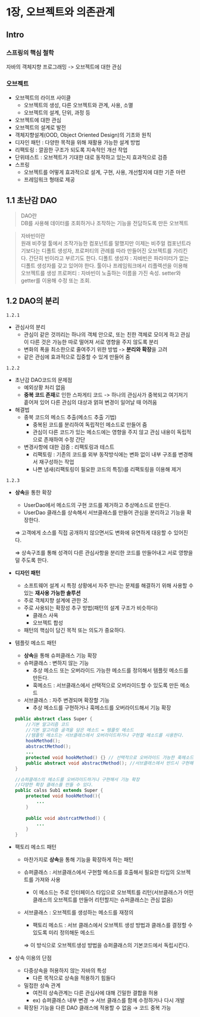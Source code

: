 # 1장, 오브젝트와 의존관계

## Intro

### 스프링의 핵심 철학

자바의 객체지향 프로그래밍 -> 오브젝트에 대한 관심

### 오브젝트

- 오브젝트의 라이프 사이클
    - 오브젝트의 생성, 다른 오브젝트와 관계, 사용, 소멸
    - 오브젝트의 설계, 단위, 과정 등
- 오브젝트에 대한 관심
- 오브젝트의 설계로 발전
- 객체지향설계(OOD, Object Oriented Design)의 기초와 원칙
- 디자인 패턴 : 다양한 목적을 위해 재활용 가능한 설계 방법
- 리팩토링 : 깔끔한 구조가 되도록 지속적인 개선 작업
- 단위테스트 : 오브젝트가 기대한 대로 동작하고 있는지 효과적으로 검증
- 스프링
    - 오브젝트를 어떻게 효과적으로 설계, 구현, 사용, 개선할지에 대한 기준 마련
    - 프레임워크 형태로 제공

## 1.1 초난감 DAO

> DAO란</br>
> DB를 사용해 데이터를 조회하거나 조작하는 기능을 전담하도록 만든 오브젝트


> 자바빈이란</br>
> 원래 비주얼 툴에서 조작가능한 컴포넌트를 말했지만 이제는 비주얼 컴포넌트라기보다는 디폴트 생성자, 프로퍼티의 관례를 따라 만들어진 오브젝트를 가리킨다.
> 간단히 빈이라고 부르기도 한다.
> 디폴트 생성자 : 자바빈은 파라미터가 없는 디폴트 생성자를 갖고 있어야 한다. 툴이나 프레임워크에서 리플렉션을 이용해 오브젝트를 생성
> 프로퍼티 : 자바빈이 노출하는 이름을 가진 속성. setter와 getter를 이용해 수정 또는 조회.


## 1.2 DAO의 분리

`1.2.1`

- 관심사의 분리
    - 관심이 같은 것끼리는 하나의 객체 안으로, 또는 친한 객체로 모이게 하고 관심이 다른 것은 가능한 따로 떨어져 서로 영향을 주지 않도록 분리
    - 변화의 폭을 최소한으로 줄여주기 위한 방법 -> **분리와 확장**을 고려
    - 같은 관심에 효과적으로 집중할 수 있게 만들어 줌

`1.2.2`

- 초난감 DAO코드의 문제점
    - 예외상황 처리 없음
    - **중복 코드 존재**로 인한 스파게티 코드 -> 하나의 관심사가 중복되고 여기저기 흩어져 있어 다른 관심의 대상과 얽혀 변경이 일어날 때 어려움
- 해결법
    - 중복 코드의 메소드 추출(메소드 추출 기법)
        - 중복된 코드를 분리하여 독립적인 메소드로 만들어 줌
        - 관심이 다른 코드가 있는 메소드에는 영향을 주지 않고 관심 내용이 독립적으로 존재하여 수정 간단
    - 변경사항에 대한 검증 : 리팩토링과 테스트
        - 리팩토링 : 기존의 코드를 외부 동작방식에는 변화 없이 내부 구조를 변경해서 재구성하는 작업
        - 나쁜 냄새(리팩토링이 필요한 코드의 특징)를 리팩토링을 이용해 제거

`1.2.3`

- **상속**을 통한 확장
    - UserDao에서 메소드의 구현 코드를 제거하고 추상메소드로 만든다.
    - UserDao 클래스를 상속해서 서브클래스를 만들어 관심을 분리하고 기능을 확장한다.
    
    ⇒ 고객에게 소스를 직접 공개하지 않으면서도 변화에 유연하게 대응할 수 있어진다.
    
    ⇒ 상속구조를 통해 성격이 다른 관심사항을 분리한 코드를 만들어내고 서로 영향을 덜 주도록 한다.
    
- **디자인 패턴**
    - 소프트웨어 설계 시 특정 상황에서 자주 만나는 문제를 해결하기 위해 사용할 수 있는 **재사용 가능한 솔루션**
    - 주로 객체지향 설계에 관한 것.
    - 주로 사용되는 확장성 추구 방법(패턴의 설계 구조가 비슷하다)
        - 클래스 사옥
        - 오브젝트 합성
    - 패턴의 핵심이 담긴 목적 또는 의도가 중요하다.
- 템플릿 메소드 패턴
    - **상속**을 통해 슈퍼클래스 기능 확장
    - 슈퍼클래스 : 변하지 않는 기능
        - 추상 메소드 또는 오버라이드 가능한 메소드를 정의해서 템플릿 메소드를 만든다.
        - 훅메소드 : 서브클래스에서 선택적으로 오버라이드할 수 있도록 만든 메소드
    - 서브클래스 : 자주 변경되며 확장할 기능
        - 추상 메소드를 구현하거나 훅메소드를 오버라이드해서 기능 확장
    
    ```java
    public abstract class Super {
    	//기본 알고리즘 코드
    	//기본 알고리즘 골격을 담은 메소드 = 템플릿 메소드
    	//템플릿 메소드는 서브클래스에서 오버라이드하거나 구현할 메소드를 사용한다.
    	hookMethod();
    	abstractMethod();
    	...
    	protected void hookMethod() {} // 선택적으로 오버라이드 가능한 훅메소드
    	public abstract void abstractMethod(); //서브클래스에서 반드시 구현해야하는 추상메소드
    }
    
    //슈퍼클래스의 메소드를 오버라이드하거나 구현해서 기능 확장
    //다양한 확장 클래스를 만들 수 있다.
    public calss Sub1 extends Super {
    	protected void hookMethod(){
    		...
    	}
    	
    	public void abstrcatMethod() {
    		...
    	}
    }
    ```
    
- 팩토리 메소드 패턴
    - 마찬가지로 **상속**을 통해 기능을 확장하게 하는 패턴
    - 슈퍼클래스 : 서브클래스에서 구현할 메소드를 호출해서 필요한 타입의 오브젝트를 가져와 사용
        - 이 메소드는 주로 인터페이스 타입으로 오브젝트를 리턴(서브클래스가 어떤 클래스의 오브젝트를 만들어 리턴할지는 슈퍼클래스는 관심 없음)
    - 서브클래스 : 오브젝트를 생성하는 메소드를 재정의
        - 팩토리 메소드 : 서브 클래스에서 오브젝트 생성 방법과 클래스를 결정할 수 있도록 미리 정의해둔 메소드
        
        ⇒ 이 방식으로 오브젝트생성 방법을 슈퍼클래스의 기본코드에서 독립시킨다.
- 상속 이용의 단점
    - 다중상속을 허용하지 않는 자바의 특성
        - 다른 목적으로 상속을 적용하기 힘들다
    - 밀접한 상속 관계
        - 여전히 상속관계는 다른 관심사에 대해 긴밀한 결합을 허용
        - ex) 슈퍼클래스 내부 변경 → 서브 클래스를 함께 수정하거나 다시 개발
    - 확장된 기능을 다른 DAO 클래스에 적용할 수 없음 → 코드 중복 가능

